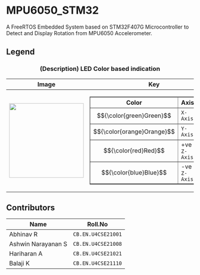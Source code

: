 # MPU6050_STM32
A FreeRTOS Embedded System based on STM32F407G Microcontroller to Detect and Display Rotation from MPU6050 Accelerometer.

## Legend

<div align="center">
<h3> (Description) LED Color based indication</h3>

| Image | Key |
| --- | --- |
| <div align="center"> <img src="https://github.com/user-attachments/assets/1e9fecb0-d10e-4040-b46b-3da904e8ab82" width="200px"/> </div> | <table border="1"><tr><th>Color</th><th>Axis</th><th>PIN</th></tr><tr><td> $${\color{green}Green}$$ </td><td>`X-Axis`</td><td> GPIO `D12` </td></tr><tr><td> $${\color{orange}Orange}$$ </td><td>`Y-Axis`</td><td> GPIO `D13` </td></tr><tr><td> $${\color{red}Red}$$ </td><td>+ve `Z-Axis`</td><td> GPIO `D14` </td></tr><tr><td> $${\color{blue}Blue}$$ </td><td>-ve `Z-Axis`</td><td> GPIO `D15` </td></tr></table> |

</div>

## Contributors

<div align="center">

| Name | Roll.No |
| --- | --- |
| Abhinav R | `CB.EN.U4CSE21001` |
| Ashwin Narayanan S | `CB.EN.U4CSE21008` |
| Hariharan A | `CB.EN.U4CSE21021` |
| Balaji K | `CB.EN.U4CSE21110` |

</div>

